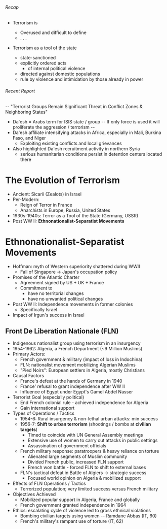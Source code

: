 ###### Recap
- Terrorism is
	- Overused and difficult to define
	- . . .

- Terrorism as a tool of the state
	- state-sanctioned
	- explicitly ordered acts
		- of internal political violence
	- directed against domestic populations
	- rule by violence and intimidation by those already in power


###### Recent Report
-- "Terrorist Groups Remain Significant Threat in Conflict Zones & Neighboring States"
- Da'esh = Arabs term for ISIS state / group
-- If only force is used it will proliferate the aggression / terrorism --
- Da'esh affiliate intensifying attacks in Africa, especially in Mali, Burkina Faso, and Niger
	- Exploiting existing conflicts and local grievances
- Also highlighted Da'esh recruitment activity in northern Syria
	- serious humanitarian conditions persist in detention centers located there




# The Evolution of Terrorism
- Ancient: Sicarii (Zealots) in Israel
- Per-Modern:
	- Reign of Terror in France
	- Anarchists in Europe, Russia, United States
- 1930s-1940s: Terror as a Tool of the State (Germany, USSR)
- Post WW II: **Ethnonationalist-Separatist Movements**

# Ethnonationalist-Separatist Movements
- Hoffman: myth of Western superiority shattered during WWII
	- Fall of Singapore -> Japan's occupation policy
- Promises of the Atlantic Charter
	- Agreement signed by US + UK + France
	- Commitment to 
		- have no territorial changes
		- have no unwanted political changes
- Post WW II: Independence movements in former colonies
	- Specifically Israel
- Impact of Irgun's success in Israel

## Front De Liberation Nationale (FLN)
- Indigenous nationalist group using terrorism in an insurgency
- 1954-1962: Algeria, a French Department (~9 Million Muslims)
- Primary Actors:
	- French government & military (impact of loss in Indochina)
	- FLN: nationalist movement mobilizing Algerian Muslims
	- "Pied Noirs": European settlers in Algeria, mostly Christians
- Causal Factors
	- France's defeat at the hands of Germany in 1940
	- France' refusal to grant independence after WW II
	- Influence of Egypt under Egypt's Gamel Abdel Nasser
- Terrorist Goal (especially political)
	- End French colonial rule - achieved independence for Algeria
	- Gain international support
- Types of Operations / Tactics
	- 1954-6: Rural insurgency & non-lethal urban attacks: min success
	- 1956-7: **Shift to urban terrorism** (shootings / bombs at **civilian targets**)
		- Timed to coincide with UN General Assembly meetings
		- Extensive use of women to carry out attacks in public settings
		- Assassination of government officials
	- French military response: paratroopers & heavy reliance on torture
		- Alienated large segments of Muslim community
		- Divided French public, increased FLN support
		- French won battle - forced FLN to shift to external bases
	- FLN's tactical defeat in Battle of Algiers -> strategic success
		- Focused world opinion on Algeria & mobilized support
- Effects of FLN Operations / Tactics
	- Terrorized population; very limited success versus French military
- Objectives Achieved
	- Mobilized popular support in Algeria, France and globally
	- French government granted independence in 1964
- Ethics: escalating cycle of violence led to gross ethnical violations
	- Bombing civilian targets using women -- Ramdane Abbas (IT, 60)
	- French's military's rampant use of torture (IT, 62)